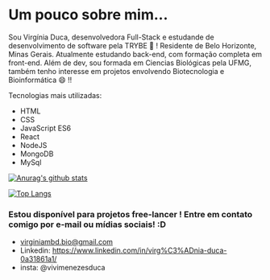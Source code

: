 

# Um pouco sobre mim...
 Sou Virgínia Duca, desenvolvedora Full-Stack e estudande de desenvolvimento de software pela TRYBE  👋 ! Residente de Belo Horizonte, Minas Gerais.
 Atualmente estudando back-end, com formação completa em front-end.
 Além de dev, sou formada em Ciencias Biológicas pela UFMG, também tenho interesse em projetos envolvendo Biotecnologia e Bioinformática 😄 !!

Tecnologias mais utilizadas:

- HTML
- CSS
- JavaScript ES6
- React
- NodeJS
- MongoDB
- MySql

[![Anurag's github stats](https://github-readme-stats.vercel.app/api?username=virginia-duca)](https://github.com/anuraghazra/github-readme-stats)

[![Top Langs](https://github-readme-stats.vercel.app/api/top-langs/?username=virginia-duca&layout=compact)](https://github.com/anuraghazra/github-readme-stats)

### Estou disponível para projetos free-lancer ! Entre em contato comigo por e-mail ou mídias sociais! :D

- virginiambd.bio@gmail.com
- Linkedin: https://www.linkedin.com/in/virg%C3%ADnia-duca-0a31861a1/
- insta: @vivimenezesduca


